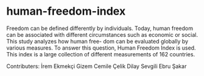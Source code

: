 # human-freedom-index
Freedom can be defined differently by individuals. Today, human freedom can be associated with different circumstances such as economic or social. This study analyzes how human free- dom can be evaluated globally by various measures. To answer this question, Human Freedom Index is used. This index is a large collection of different measurements of 162 countries. 

Contributers:
İrem Ekmekçi
Gizem Cemile Çelik
Dilay Sevgili
Ebru Şakar
